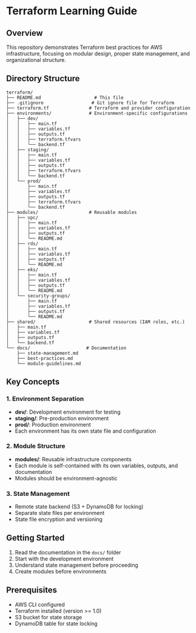 # Terraform Learning Guide

## Overview
This repository demonstrates Terraform best practices for AWS infrastructure, focusing on modular design, proper state management, and organizational structure.

## Directory Structure

```
terraform/
├── README.md                    # This file
├── .gitignore                  # Git ignore file for Terraform
├── terraform.tf               # Terraform and provider configuration
├── environments/              # Environment-specific configurations
│   ├── dev/
│   │   ├── main.tf
│   │   ├── variables.tf
│   │   ├── outputs.tf
│   │   ├── terraform.tfvars
│   │   └── backend.tf
│   ├── staging/
│   │   ├── main.tf
│   │   ├── variables.tf
│   │   ├── outputs.tf
│   │   ├── terraform.tfvars
│   │   └── backend.tf
│   └── prod/
│       ├── main.tf
│       ├── variables.tf
│       ├── outputs.tf
│       ├── terraform.tfvars
│       └── backend.tf
├── modules/                   # Reusable modules
│   ├── vpc/
│   │   ├── main.tf
│   │   ├── variables.tf
│   │   ├── outputs.tf
│   │   └── README.md
│   ├── rds/
│   │   ├── main.tf
│   │   ├── variables.tf
│   │   ├── outputs.tf
│   │   └── README.md
│   ├── eks/
│   │   ├── main.tf
│   │   ├── variables.tf
│   │   ├── outputs.tf
│   │   └── README.md
│   └── security-groups/
│       ├── main.tf
│       ├── variables.tf
│       ├── outputs.tf
│       └── README.md
├── shared/                    # Shared resources (IAM roles, etc.)
│   ├── main.tf
│   ├── variables.tf
│   ├── outputs.tf
│   └── backend.tf
└── docs/                     # Documentation
    ├── state-management.md
    ├── best-practices.md
    └── module-guidelines.md
```

## Key Concepts

### 1. Environment Separation
- **dev/**: Development environment for testing
- **staging/**: Pre-production environment
- **prod/**: Production environment
- Each environment has its own state file and configuration

### 2. Module Structure
- **modules/**: Reusable infrastructure components
- Each module is self-contained with its own variables, outputs, and documentation
- Modules should be environment-agnostic

### 3. State Management
- Remote state backend (S3 + DynamoDB for locking)
- Separate state files per environment
- State file encryption and versioning

## Getting Started

1. Read the documentation in the `docs/` folder
2. Start with the development environment
3. Understand state management before proceeding
4. Create modules before environments

## Prerequisites

- AWS CLI configured
- Terraform installed (version >= 1.0)
- S3 bucket for state storage
- DynamoDB table for state locking
